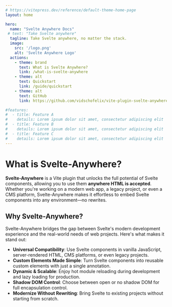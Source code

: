 ```yaml
---
# https://vitepress.dev/reference/default-theme-home-page
layout: home

hero:
  name: "Svelte Anywhere Docs"
 # text: "Take Svelte anywhere"
  tagline: Take Svelte anywhere, no matter the stack.
  image:
    src: '/logo.png'
    alt: 'Svelte Anywhere Logo'
  actions:
    - theme: brand
      text: What is Svelte Anywhere?
      link: /what-is-svelte-anywhere
    - theme: alt
      text: Quickstart
      link: /guide/quickstart
    - theme: alt
      text: GitHub
      link: https://github.com/vidschofelix/vite-plugin-svelte-anywhere

#features:
#  - title: Feature A
#    details: Lorem ipsum dolor sit amet, consectetur adipiscing elit
#  - title: Feature B
#    details: Lorem ipsum dolor sit amet, consectetur adipiscing elit
#  - title: Feature C
#    details: Lorem ipsum dolor sit amet, consectetur adipiscing elit
---
```


# What is Svelte-Anywhere?

**Svelte-Anywhere** is a Vite plugin that unlocks the full potential of Svelte components, allowing you to use them **anywhere HTML is accepted**. Whether you're working on a modern web app, a legacy project, or even a CMS platform, Svelte-Anywhere makes it effortless to embed Svelte components into any environment—no rewrites.

## Why Svelte-Anywhere?

Svelte-Anywhere bridges the gap between Svelte's modern development experience and the real-world needs of web projects. Here's what makes it stand out:

- **Universal Compatibility**: Use Svelte components in vanilla JavaScript, server-rendered HTML, CMS platforms, or even legacy projects.
- **Custom Elements Made Simple**: Turn Svelte components into reusable custom elements with just a single annotation.
- **Dynamic & Scalable**: Enjoy hot module reloading during development and lazy loading for production.
- **Shadow DOM Control**: Choose between open or no shadow DOM for full encapsulation control.
- **Modernize Without Rewriting**: Bring Svelte to existing projects without starting from scratch.  
